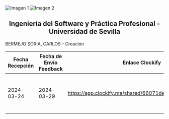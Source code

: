 <div style={{ display: 'flex' }}>
  <img src="/img/TalentLOGO.png" alt="Imagen 1" style={{ width: '50%', height: 'auto' }} />
  <img src="/img/USLOGO.png" alt="Imagen 2" style={{ width: '30%', height: '30%' }} />
</div>

## <center>Ingeniería del Software y Práctica Profesional - Universidad de Sevilla</center>

BERMEJO SORIA, CARLOS         - Creación


| Fecha Recepción | Fecha de Envío Feedback | Enlace Clockify | Usuario Piloto | Fallos Encontrados | Recomendaciones | Otros Comentarios |
|-----------------|-------------------------|-----------------|----------------|--------------------|------------------|-----------|
| 2024-03-24      | 2024-03-29              | https://app.clockify.me/shared/66071de46cf4e742fab50590  | Antonio Rodríguez Ruiz | 2 | Cuidar interfaz gráfica movil + Validación de correos + Endpoints fantasma arreglar |
